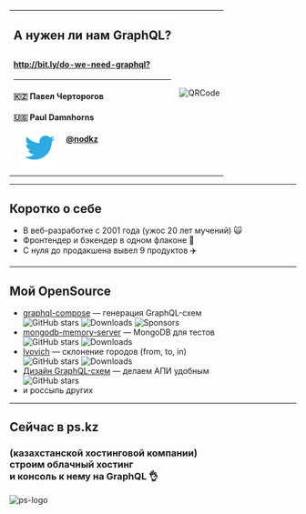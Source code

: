 <table>
  <tr>
    <td style="vertical-align: middle">
        <div style="vertical-align: text-top;">
        <h2>
          <span class="orange">А нужен ли нам GraphQL?</span>
        <h2>
        <h4><a href="http://bit.ly/do-we-need-graphql?" target="_blank">http://bit.ly/do-we-need-graphql?</a></h4>
        <hr/>
        <h4>🇰🇿 Павел Черторогов</h4>
        <h4>🇺🇸 Paul Damnhorns</h4>
        <h4><img src="../assets/logo/twitter.png" style="height: 70px;border: none;background: none;box-shadow: none;float: left;margin: 0 11px;position: relative;top: -11px;" /> <a href="https://twitter.com/nodkz" target="_blank">@nodkz</a></h4>
      </div>
    </td>
    <td>
      <!-- QRCode generator: http://goqr.me/#t=url -->
      <img src="slides/00-start/qrcode.png" alt="QRCode" class="plain" style="max-width: 450px" />
    </td>
  </tr>
</table>

---

## Коротко о себе

- В веб-разработке с 2001 года (ужос 20 лет мучений) 🙀
- Фронтендер и бэкендер в одном флаконе 💑 <!-- .element: class="fragment" -->
- С нуля до продакшена вывел 9 продуктов ✈️ <!-- .element: class="fragment" -->

-----

## Мой OpenSource

- [graphql-compose](https://github.com/graphql-compose/graphql-compose) — генерация GraphQL-схем <br/> ![GitHub stars](https://img.shields.io/github/stars/graphql-compose/graphql-compose.svg?color=lightgrey) <!-- .element: class="plain" style="padding-left: 150px; height: 40px; vertical-align: middle;" --> ![Downloads](https://img.shields.io/npm/dw/graphql-compose.svg?color=lightgrey) <!-- .element: class="plain" style="height: 40px; vertical-align: middle;" --> ![Sponsors](https://img.shields.io/opencollective/all/graphql-compose?color=lightgrey) <!-- .element: class="plain" style="height: 40px; vertical-align: middle;" -->
- [mongodb-memory-server](https://github.com/nodkz/mongodb-memory-server) — MongoDB для тестов <br/> ![GitHub stars](https://img.shields.io/github/stars/nodkz/mongodb-memory-server.svg?color=lightgrey) <!-- .element: class="plain" style="padding-left: 150px; height: 40px; vertical-align: middle;"  --> ![Downloads](https://img.shields.io/npm/dw/mongodb-memory-server.svg?color=lightgrey) <!-- .element: class="plain" style="height: 40px; vertical-align: middle;" -->
- [lvovich](https://github.com/nodkz/lvovich) — склонение городов (from, to, in)<br/> ![GitHub stars](https://img.shields.io/github/stars/nodkz/lvovich.svg?color=lightgrey) <!-- .element: class="plain" style="padding-left: 150px; height: 40px; vertical-align: middle;" --> ![Downloads](https://img.shields.io/npm/dw/lvovich.svg?color=lightgrey) <!-- .element: class="plain" style="height: 40px; vertical-align: middle;" -->
- [Дизайн GraphQL-схем](https://github.com/nodkz/conf-talks/tree/master/articles/graphql/schema-design) — делаем АПИ удобным<br/> ![GitHub stars](https://img.shields.io/github/stars/nodkz/conf-talks.svg?color=lightgrey) <!-- .element: class="plain" style="padding-left: 150px; height: 40px; vertical-align: middle;"  -->
- и россыпь других

-----

## Сейчас в ps.kz <!-- .element: class="orange" -->

### (казахстанской хостинговой компании)<br/>строим облачный хостинг <br/>и консоль к нему на GraphQL 👌

![ps-logo](https://user-images.githubusercontent.com/1946920/57164502-21634300-6e16-11e9-8c45-6d10fe9dea4e.jpg) <!-- .element: style="max-width: 1000px;" class="plain"  -->
